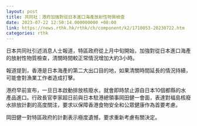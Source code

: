 ```yaml
---
layout: post
title: 共同社：港府加強對從日本進口海產放射性物質檢查
date: 2023-07-22 12:50:14.000000000 +08:00
link: https://news.rthk.hk/rthk/ch/component/k2/1710053-20230722.htm
categories: rthk
---
```


日本共同社引述消息人士報道，特區政府從上月中旬開始，加強對從日本進口海產的放射性物質檢查，清關時間較正常情況增加大約3小時。

報道提到，香港是日本海產的第二大出口目的地，如果清關時間延長的情況持續，可能會對漁業工作者造成打擊。

港府早前宣布，一旦日本啟動排放核廢水，就會即時禁止源自日本10個都縣的水產品進口。行政長官李家超日前與日本駐港總領事岡田健一會面，表達對福島核廢水排放計劃的高度關注，要求以保障香港食物安全和公眾健康作為首要考慮。

岡田健一對特區政府的計劃表示極度遺憾，要求重新考慮有關決定。
